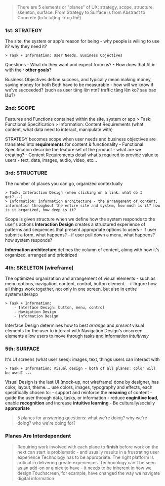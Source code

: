 > There are 5 elements or "planes" of UX: strategy, scope, structure, skeleton, surface. From Strategy to Surface is from Abstract to Concrete (trừu tượng -> cụ thể)

### 1st: STRATEGY
The site, the system or app's reason for being
    - why people is willing to use it? why they need it?

    > Task + Information: User Needs, Business Objectives

Questions
    - What do they want and expect from us?
    - How does that fit in with their **other goals**?

Business Objectives define success, and typically mean making money, saving money for both
Both have to be measurable - how will we know if we've succeeded? (such as user tăng lên ntn? traffic tăng lên ko? sau bao lâu?)

### 2nd: SCOPE
Features and Functions contained within the site, system or app
    > Task: Functional Specification
    > Information: Content Requirements (what content, what data need to interact, manipulate with)

STRATEGY becomes scope when user needs and business objectives are translated into **requirements** for content & functionality
    - Functional Specification describe the feature set of the product - what are we creating?
    - Content Requirements detail what's required to provide value to users - text, data, images, audio, video, etc...

### 3rd: STRUCTURE
The number of places you can go, organized contextually

    > Task: Interaction Design (when clicking on a link: what do I get?...)
    > Information: information architecture - the arrangement of content, information throughout the entire site and system, how much is it? how is it organized, how deep is it?

Scope is given structure when we define how the system responds to the user's actions
**Interaction Design** creates a structured experience of patterns and sequences that present appropriate options to users
    - if user submit a form, what happens?
    - if user pull down a menu, what happens? how system responds?

**Information architecture** defines the volumn of content, along with how it's organized, arranged and priotirized

### 4th: SKELETON (wireframe)
The optimized organization and arrangement of visual elements
    - such as menu options, navigation, content, control, button element..
-> firgure how all things work together, not only in one screen, but also in entire system/site/app

    > Task + Information:
        - Interface Design: button, menu, control
        - Navigation Design
        - Information Design

Interface Design determines how to best *arrange* and *present* visual elements for the user to interact with
Navigation Design's onscreen elements allow users to move through tasks and information *intuitively*


### 5th: SURFACE
It's UI screens (what user sees): images, text, things users can interact with

    > Task + Information: Visual design - both of all planes: color will be used? ...

Visual Design is the last UI (mock-up, not wireframe) done by designer, has color, layout, theme.... use colors, images, typography and effects, each specifically chosen to:
    - support and reinforce the **meaning** of content
    - guide the user through data, tasks, or information
    - reduce **coginitive load**, enable **recognition** and increase **intuitive learning**
    - Be culturally/socially **appropriate**


> 5 planes for answering questions: what we're doing? why we're doing? who we're doing for?

### Planes Are Interdependent
> Requiring work involved with each plane to **finish** before work on the next can start is problematic - and usually results in a frustrating user experience
> Technology has to be appropriate. The right platform is critical in delivering greate experiences. Techonology can't be seen as an add-on or a nice to have - it needs to be inherent in how we design
> Touchscreen, for example, have changed the way we navigate digital information
